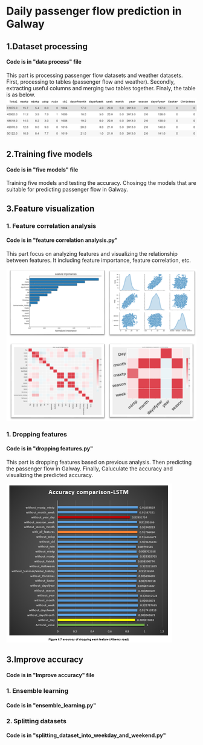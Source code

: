# Daily passenger flow prediction in Galway
## 1.Dataset processing
#### Code is in "data process" file
This part is processing passenger flow datasets and weather datasets. First, processing to tables (passenger flow and weather). Secondly, extracting useful columns and merging two tables together. Finaly, the table is as below.
![](images/1.png)
## 2.Training five models
#### Code is in "five models" file
Training five models and testing the accuracy. Chosingg the models that are suitable for predicting passenger flow in Galway.

## 3.Feature visualization
### 1. Feature correlation analysis
#### Code is in "feature correlation analysis.py"
This part focus on analyzing features and visualizing the relationship between features. It including feature importance, feature correlation, etc.

![](images/2.png)
### 1. Dropping features
#### Code is in "dropping features.py"
This part is dropping features based on previous analysis. Then predicting the passenger flow in Galway. Finally, Caluculate the accuracy and visualizing the predicted accuracy. 

![](images/3.png)
## 3.Improve accuracy
#### Code is in "Improve accuracy" file
### 1. Ensemble learning
#### Code is in "ensemble_learning.py" 

### 2. Splitting datasets
#### Code is in "splitting_dataset_into_weekday_and_weekend.py" 
